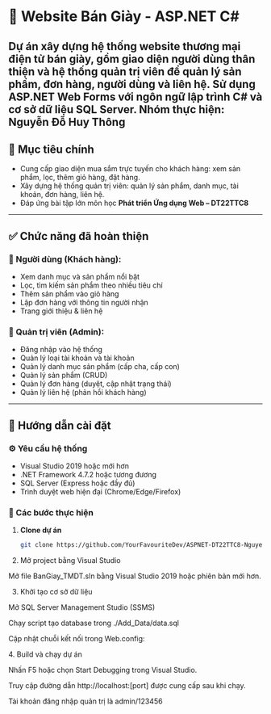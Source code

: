 ﻿# 👟 Website Bán Giày - ASP.NET C#

Dự án xây dựng hệ thống website thương mại điện tử bán giày, gồm giao diện người dùng thân thiện và hệ thống quản trị viên để quản lý sản phẩm, đơn hàng, người dùng và liên hệ. Sử dụng ASP.NET Web Forms với ngôn ngữ lập trình C# và cơ sở dữ liệu SQL Server.
Nhóm thực hiện: Nguyễn Đỗ Huy Thông
---

## 📌 Mục tiêu chính

- Cung cấp giao diện mua sắm trực tuyến cho khách hàng: xem sản phẩm, lọc, thêm giỏ hàng, đặt hàng.
- Xây dựng hệ thống quản trị viên: quản lý sản phẩm, danh mục, tài khoản, đơn hàng, liên hệ.
- Đáp ứng bài tập lớn môn học **Phát triển Ứng dụng Web – DT22TTC8**

---

## ✅ Chức năng đã hoàn thiện

### 👤 Người dùng (Khách hàng):
- Xem danh mục và sản phẩm nổi bật
- Lọc, tìm kiếm sản phẩm theo nhiều tiêu chí
- Thêm sản phẩm vào giỏ hàng
- Lập đơn hàng với thông tin người nhận
- Trang giới thiệu & liên hệ

### 🔐 Quản trị viên (Admin):
- Đăng nhập vào hệ thống
- Quản lý loại tài khoản và tài khoản
- Quản lý danh mục sản phẩm (cấp cha, cấp con)
- Quản lý sản phẩm (CRUD)
- Quản lý đơn hàng (duyệt, cập nhật trạng thái)
- Quản lý liên hệ (phản hồi khách hàng)

---

## 🚀 Hướng dẫn cài đặt

### ⚙️ Yêu cầu hệ thống

- Visual Studio 2019 hoặc mới hơn
- .NET Framework 4.7.2 hoặc tương đương
- SQL Server (Express hoặc đầy đủ)
- Trình duyệt web hiện đại (Chrome/Edge/Firefox)

### 🧱 Các bước thực hiện

1. **Clone dự án**
   ```bash
   git clone https://github.com/YourFavouriteDev/ASPNET-DT22TTC8-NguyenDoHuyThong-WEBBANGIAY.git

2. Mở project bằng Visual Studio

Mở file BanGiay_TMDT.sln bằng Visual Studio 2019 hoặc phiên bản mới hơn.

3. Khởi tạo cơ sở dữ liệu

Mở SQL Server Management Studio (SSMS)

Chạy script tạo database trong ./Add_Data/data.sql

Cập nhật chuỗi kết nối trong Web.config:

<connectionStrings>
    <add name="DBEntities" 
         connectionString="Data Source=.;Initial Catalog=TenDatabase;Integrated Security=True" 
         providerName="System.Data.SqlClient" />
</connectionStrings>
4. Build và chạy dự án

Nhấn F5 hoặc chọn Start Debugging trong Visual Studio.

Truy cập đường dẫn http://localhost:[port] được cung cấp sau khi chạy.

Tài khoản đăng nhập quản trị là admin/123456